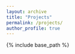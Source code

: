 ```yaml
---
layout: archive
title: "Projects"
permalink: /projects/
author_profile: true
---
```


{% include base_path %}

